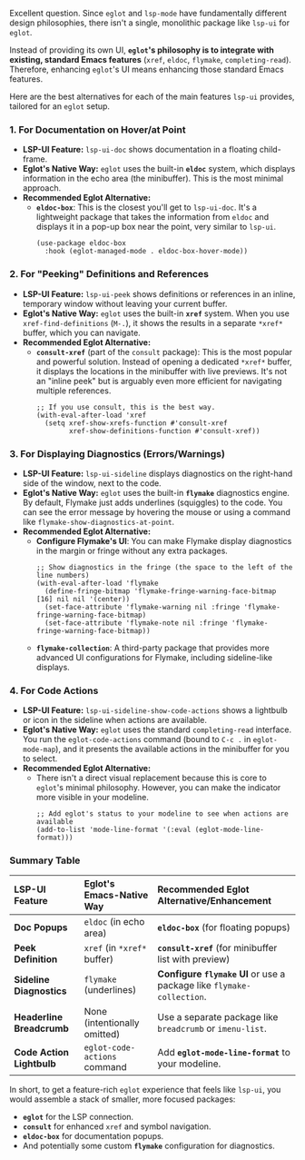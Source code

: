Excellent question. Since `eglot` and `lsp-mode` have fundamentally different design philosophies, there isn't a single, monolithic package like `lsp-ui` for `eglot`.

Instead of providing its own UI, **`eglot`'s philosophy is to integrate with existing, standard Emacs features** (`xref`, `eldoc`, `flymake`, `completing-read`). Therefore, enhancing `eglot`'s UI means enhancing those standard Emacs features.

Here are the best alternatives for each of the main features `lsp-ui` provides, tailored for an `eglot` setup.

### 1. For Documentation on Hover/at Point

- **LSP-UI Feature:** `lsp-ui-doc` shows documentation in a floating child-frame.
- **Eglot's Native Way:** `eglot` uses the built-in **`eldoc`** system, which displays information in the echo area (the minibuffer). This is the most minimal approach.
- **Recommended Eglot Alternative:**
  - **`eldoc-box`**: This is the closest you'll get to `lsp-ui-doc`. It's a lightweight package that takes the information from `eldoc` and displays it in a pop-up box near the point, very similar to `lsp-ui`.
    ```emacs-lisp
    (use-package eldoc-box
      :hook (eglot-managed-mode . eldoc-box-hover-mode))
    ```

### 2. For "Peeking" Definitions and References

- **LSP-UI Feature:** `lsp-ui-peek` shows definitions or references in an inline, temporary window without leaving your current buffer.
- **Eglot's Native Way:** `eglot` uses the built-in **`xref`** system. When you use `xref-find-definitions` (`M-.`), it shows the results in a separate `*xref*` buffer, which you can navigate.
- **Recommended Eglot Alternative:**
  - **`consult-xref`** (part of the `consult` package): This is the most popular and powerful solution. Instead of opening a dedicated `*xref*` buffer, it displays the locations in the minibuffer with live previews. It's not an "inline peek" but is arguably even more efficient for navigating multiple references.
    ```emacs-lisp
    ;; If you use consult, this is the best way.
    (with-eval-after-load 'xref
      (setq xref-show-xrefs-function #'consult-xref
            xref-show-definitions-function #'consult-xref))
    ```

### 3. For Displaying Diagnostics (Errors/Warnings)

- **LSP-UI Feature:** `lsp-ui-sideline` displays diagnostics on the right-hand side of the window, next to the code.
- **Eglot's Native Way:** `eglot` uses the built-in **`flymake`** diagnostics engine. By default, Flymake just adds underlines (squiggles) to the code. You can see the error message by hovering the mouse or using a command like `flymake-show-diagnostics-at-point`.
- **Recommended Eglot Alternative:**
  - **Configure Flymake's UI**: You can make Flymake display diagnostics in the margin or fringe without any extra packages.
    ```emacs-lisp
    ;; Show diagnostics in the fringe (the space to the left of the line numbers)
    (with-eval-after-load 'flymake
      (define-fringe-bitmap 'flymake-fringe-warning-face-bitmap [16] nil nil '(center))
      (set-face-attribute 'flymake-warning nil :fringe 'flymake-fringe-warning-face-bitmap)
      (set-face-attribute 'flymake-note nil :fringe 'flymake-fringe-warning-face-bitmap))
    ```
  - **`flymake-collection`**: A third-party package that provides more advanced UI configurations for Flymake, including sideline-like displays.

### 4. For Code Actions

- **LSP-UI Feature:** `lsp-ui-sideline-show-code-actions` shows a lightbulb or icon in the sideline when actions are available.
- **Eglot's Native Way:** `eglot` uses the standard `completing-read` interface. You run the `eglot-code-actions` command (bound to `C-c .` in `eglot-mode-map`), and it presents the available actions in the minibuffer for you to select.
- **Recommended Eglot Alternative:**
  - There isn't a direct visual replacement because this is core to `eglot`'s minimal philosophy. However, you can make the indicator more visible in your modeline.
    ```emacs-lisp
    ;; Add eglot's status to your modeline to see when actions are available
    (add-to-list 'mode-line-format '(:eval (eglot-mode-line-format)))
    ```

### Summary Table

| LSP-UI Feature            | Eglot's Emacs-Native Way     | Recommended Eglot Alternative/Enhancement                              |
| :------------------------ | :--------------------------- | :--------------------------------------------------------------------- |
| **Doc Popups**            | `eldoc` (in echo area)       | **`eldoc-box`** (for floating popups)                                  |
| **Peek Definition**       | `xref` (in `*xref*` buffer)  | **`consult-xref`** (for minibuffer list with preview)                  |
| **Sideline Diagnostics**  | `flymake` (underlines)       | **Configure `flymake` UI** or use a package like `flymake-collection`. |
| **Headerline Breadcrumb** | None (intentionally omitted) | Use a separate package like `breadcrumb` or `imenu-list`.              |
| **Code Action Lightbulb** | `eglot-code-actions` command | Add **`eglot-mode-line-format`** to your modeline.                     |

In short, to get a feature-rich `eglot` experience that feels like `lsp-ui`, you would assemble a stack of smaller, more focused packages:

- **`eglot`** for the LSP connection.
- **`consult`** for enhanced `xref` and symbol navigation.
- **`eldoc-box`** for documentation popups.
- And potentially some custom **`flymake`** configuration for diagnostics.
